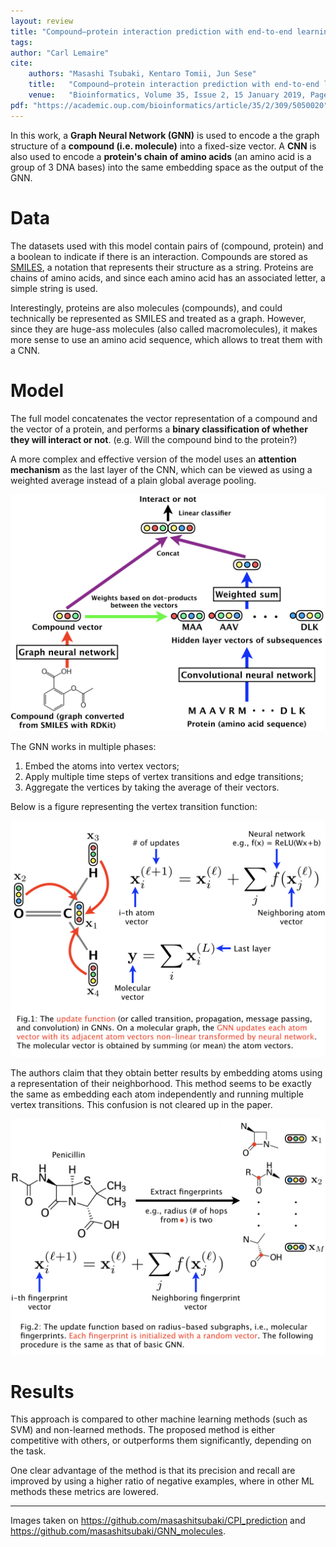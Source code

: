 ```yaml
---
layout: review
title: "Compound–protein interaction prediction with end-to-end learning of neural networks for graphs and sequences"
tags:
author: "Carl Lemaire"
cite:
    authors: "Masashi Tsubaki, Kentaro Tomii, Jun Sese"
    title:   "Compound–protein interaction prediction with end-to-end learning of neural networks for graphs and sequences"
    venue:   "Bioinformatics, Volume 35, Issue 2, 15 January 2019, Pages 309–318"
pdf: "https://academic.oup.com/bioinformatics/article/35/2/309/5050020"
---
```


In this work, a **Graph Neural Network (GNN)** is used to encode a the graph structure of a **compound (i.e. molecule)** into a fixed-size vector. A **CNN** is also used to encode a **protein's chain of amino acids** (an amino acid is a group of 3 DNA bases) into the same embedding space as the output of the GNN.

# Data

The datasets used with this model contain pairs of (compound, protein) and a boolean to indicate if there is an interaction. Compounds are stored as [SMILES](https://en.wikipedia.org/wiki/Simplified_molecular-input_line-entry_system), a notation that represents their structure as a string. Proteins are chains of amino acids, and since each amino acid has an associated letter, a simple string is used.

Interestingly, proteins are also molecules (compounds), and could technically be represented as SMILES and treated as a graph. However, since they are huge-ass molecules (also called macromolecules), it makes more sense to use an amino acid sequence, which allows to treat them with a CNN.

# Model

The full model concatenates the vector representation of a compound and the vector of a protein, and performs a **binary classification of whether they will interact or not**. (e.g. Will the compound bind to the protein?)

A more complex and effective version of the model uses an **attention mechanism** as the last layer of the CNN, which can be viewed as using a weighted average instead of a plain global average pooling.

![](/article/images/cpi-gnn/model.jpeg)

The GNN works in multiple phases:

1. Embed the atoms into vertex vectors;
2. Apply multiple time steps of vertex transitions and edge transitions;
3. Aggregate the vertices by taking the average of their vectors.

Below is a figure representing the vertex transition function:

![](/article/images/cpi-gnn/basic_GNN.jpeg)

The authors claim that they obtain better results by embedding atoms using a representation of their neighborhood. This method seems to be exactly the same as embedding each atom independently and running multiple vertex transitions. This confusion is not cleared up in the paper.

![](/article/images/cpi-gnn/our_GNN.jpeg)

# Results

This approach is compared to other machine learning methods (such as SVM) and non-learned methods. The proposed method is either competitive with others, or outperforms them significantly, depending on the task.

One clear advantage of the method is that its precision and recall are improved by using a higher ratio of negative examples, where in other ML methods these metrics are lowered.

---

Images taken on <https://github.com/masashitsubaki/CPI_prediction> and <https://github.com/masashitsubaki/GNN_molecules>.